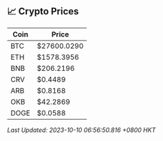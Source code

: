 ## 📈 Crypto Prices

| Coin | Price |
| ---- | ----- |
| BTC | $27600.0290 |
| ETH | $1578.3956 |
| BNB | $206.2196 |
| CRV | $0.4489 |
| ARB | $0.8168 |
| OKB | $42.2869 |
| DOGE | $0.0588 |

_Last Updated: 2023-10-10 06:56:50.816 +0800 HKT_